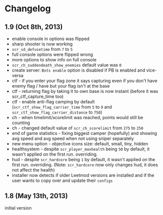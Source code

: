 # Changelog

## 1.9 (Oct 8th, 2013)

- enable console in options was flipped
- sharp shooter is now working
- `scr_sd_defusetime` from `7` to `5`
- full console options were flipped wrong
- more options to show info on full console
- `scr_ch_suddendeath_show_enemies` default value was `0`
- create server: `Bots enable` option is disabled if PB is enabled and vice-versa
- ctf - if you enter your flag zone it says capturing even if you don't have enemy flag / have but your flag isn't at the base
- ctf - returning flag by taking it to own base is now instant (before it was scr_ctf_capture_time too)
- ctf - enable anti-flag camping by default (`scr_ctf_show_flag_carrier_time` from `5` to `9` and `scr_ctf_show_flag_carrier_distance` to `750`)
- ch - when timelimit/scorelimit was reached, points would still be counting
- ch - changed default value of `scr_ch_scorelimit` from `275` to `250`
- end of game statistics - fixing biggest camper (hopefully) and showing avg speed and avg speed when not using sniper separately
- new menu option - objective icons size: default, small, tiny, hidden
- healthsystem - despite `scr_player_maxhealth` being `50` by default, it wasn't applied on the first run. overriding.
- hud - despite `scr_hardcore` being `1` by default, it wasn't applied on the first run. overriding.
(Note: `scr_hardcore` now only changes hud, it does not affect the health)
- installer now detects if older Leetmod versions are installed and if the user wants to copy over and update their `configs`

## 1.8 (May 13th, 2013)

initial version
